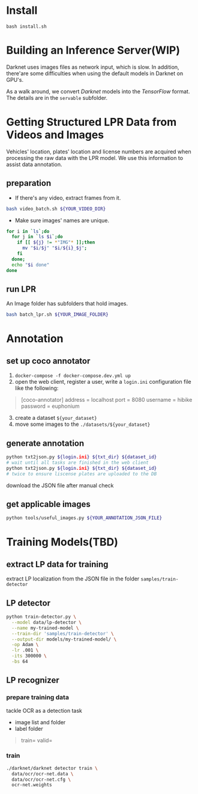 # Install
`bash install.sh`


# Building an Inference Server(WIP)

Darknet uses images files as network input, which is slow. In addition, there'are some difficulties when using the default models in Darknet on GPU's.

As a walk around, we convert *Darknet* models into the *TensorFlow* format.
The details are in the `servable` subfolder.


# Getting Structured LPR Data from Videos and Images
Vehicles' location, plates' location and license numbers are acquired when processing the raw data with the LPR model. We use this information to assist data annotation.

## preparation
- If there's any video, extract frames from it.

```bash
bash video_batch.sh ${YOUR_VIDEO_DIR}
```

- Make sure images' names are unique.

```bash
for i in `ls`;do
  for j in `ls $i`;do
    if [[ ${j} != *"IMG"* ]];then
      mv "$i/$j" "$i/${i}_$j";
    fi
  done;
  echo "$i done"
done
```

## run LPR

An Image folder has subfolders that hold images.

```bash
bash batch_lpr.sh ${YOUR_IMAGE_FOLDER}
```


# Annotation

## set up coco annotator
1. `docker-compose -f docker-compose.dev.yml up`
2. open the web client, register a user, write a `login.ini` configuration file like the following:
  >[coco-annotator]
  address = localhost
  port = 8080
  username = hibike
  password = euphonium

3. create a dataset `${your_dataset}`
4. move some images to the `./datasets/${your_dataset}`

<!-- # remove database from coco annotator
`docker-compose down`
`docker volume prune` -->
## generate annotation
```bash
python txt2json.py ${login.ini} ${txt_dir} ${dataset_id}
# wait until all tasks are finished in the web client
python txt2json.py ${login.ini} ${txt_dir} ${dataset_id}
# twice to ensure liscense plates are uploaded to the DB
```
download the JSON file after manual check

## get applicable images
```bash
python tools/useful_images.py ${YOUR_ANNOTATION_JSON_FILE}
```


# Training Models(TBD)

## extract LP data for training
extract LP localization from the JSON file
in the folder `samples/train-detector`

## LP detector
  ```bash
  python train-detector.py \
    --model data/lp-detector \
    --name my-trained-model \
    --train-dir 'samples/train-detector' \
    --output-dir models/my-trained-model/ \
    -op Adam \
    -lr .001 \
    -its 300000 \
    -bs 64
  ```

## LP recognizer
### prepare training data
  tackle OCR as a detection task
  - image list and folder
  - label folder
  >train=
  >valid=  

### train
  ```bash
  ./darknet/darknet detector train \
    data/ocr/ocr-net.data \
    data/ocr/ocr-net.cfg \
    ocr-net.weights
  ```
